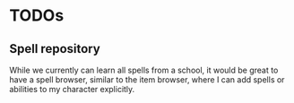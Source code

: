 # TODOs

## Spell repository

While we currently can learn all spells from a school, it would be great to have a spell browser, similar to the item browser, where I can add spells or abilities to my character explicitly.
